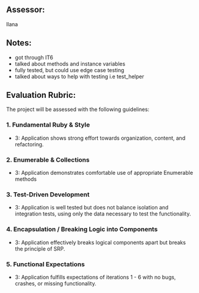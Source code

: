 ## Assessor:
Ilana 
## Notes:

- got through IT6
- talked about methods and instance variables 
- fully tested, but could use edge case testing
- talked about ways to help with testing i.e test_helper

## Evaluation Rubric:

The project will be assessed with the following guidelines:

### 1. Fundamental Ruby & Style

*   3:  Application shows strong effort towards organization, content, and refactoring.

### 2. Enumerable & Collections

*   3: Application demonstrates comfortable use of appropriate Enumerable methods

### 3. Test-Driven Development

*   3: Application is well tested but does not balance isolation and integration tests, using only the data necessary to test the functionality.

### 4. Encapsulation / Breaking Logic into Components

*   3: Application effectively breaks logical components apart but breaks the principle of SRP.

### 5. Functional Expectations

*   3: Application fulfills expectations of iterations 1 - 6 with no bugs, crashes, or missing functionality.
